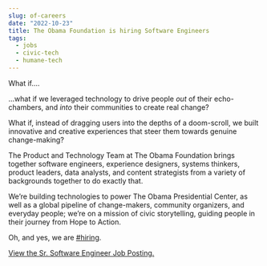 ```yaml
---
slug: of-careers
date: "2022-10-23"
title: The Obama Foundation is hiring Software Engineers
tags:
  - jobs
  - civic-tech
  - humane-tech
---
```


What if....

...what if we leveraged technology to drive people *out* of their echo-chambers, and *into* their communities to create real change?

What if, instead of dragging users into the depths of a doom-scroll, we built innovative and creative experiences that steer them towards genuine change-making?


The Product and Technology Team at The Obama Foundation brings together software engineers, experience designers, systems thinkers, product leaders, data analysts, and content strategists from a variety of backgrounds together to do exactly that.

We’re building technologies to power The Obama Presidential Center, as well as a global pipeline of change-makers, community organizers, and everyday people; we’re on a mission of civic storytelling, guiding people in their journey from Hope to Action.

Oh, and yes,
we are [#hiring](https://www.obama.org/careers).

<a href="https://www.obama.org/careers/listing/?gh_jid=6300088002"> View the Sr. Software Engineer Job Posting.</a>